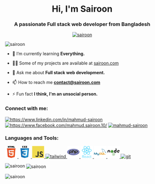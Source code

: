 <h1 align="center">Hi, I'm Sairoon</h1>
<h3 align="center">A passionate Full stack web developer from Bangladesh</h3>

<p align="center"> <a href="https://github.com/ryo-ma/github-profile-trophy"><img src="https://github-profile-trophy.vercel.app/?username=sairoon&theme=onestar&row=1&column=5" alt="sairoon"/></a> </p>

<p align="left"> <img src="https://komarev.com/ghpvc/?username=sairoon&label=Profile%20views&color=0e75b6&style=flat" alt="sairoon"/> </p>

- 🌱 I’m currently learning **Everything.**

- 👨‍💻 Some of my projects are available at [sairoon.com](http://sairoon.com)

- 💬 Ask me about **Full stack web development.**

- 📫 How to reach me **contact@sairoon.com**

- ⚡ Fun fact **I think, I'm an unsocial person.**

<h3 align="left">Connect with me:</h3>
<p align="left">
<a href="https://linkedin.com/in/https://www.linkedin.com/in/mahmud-sairoon" target="blank"><img align="center" src="https://raw.githubusercontent.com/rahuldkjain/github-profile-readme-generator/master/src/images/icons/Social/linked-in-alt.svg" alt="https://www.linkedin.com/in/mahmud-sairoon" height="30" width="40"/></a>
<a href="https://fb.com/https://www.facebook.com/mahmud.sairoon.10/" target="blank"><img align="center" src="https://raw.githubusercontent.com/rahuldkjain/github-profile-readme-generator/master/src/images/icons/Social/facebook.svg" alt="https://www.facebook.com/mahmud.sairoon.10/" height="30" width="40"/></a>
<a href="https://instagram.com/mahmud_sairoon" target="blank"><img align="center" src="https://raw.githubusercontent.com/rahuldkjain/github-profile-readme-generator/master/src/images/icons/Social/instagram.svg" alt="mahmud-sairoon" height="30" width="40" /></a>
</p>

<h3 align="left">Languages and Tools:</h3>
<p align="left"> 
  <a href="https://www.w3.org/html/" target="_blank" rel="noreferrer"> <img src="https://raw.githubusercontent.com/devicons/devicon/master/icons/html5/html5-original-wordmark.svg" alt="html5" width="40" height="40"/> </a> 
  <a href="https://www.w3schools.com/css/" target="_blank" rel="noreferrer"> <img src="https://raw.githubusercontent.com/devicons/devicon/master/icons/css3/css3-original-wordmark.svg" alt="css3" width="40" height="40"/> </a> 
  <a href="https://developer.mozilla.org/en-US/docs/Web/JavaScript" target="_blank" rel="noreferrer"> <img src="https://raw.githubusercontent.com/devicons/devicon/master/icons/javascript/javascript-original.svg" alt="javascript" width="40" height="40"/> </a> 
  <a href="https://tailwindcss.com/" target="_blank" rel="noreferrer"> <img src="https://www.vectorlogo.zone/logos/tailwindcss/tailwindcss-icon.svg" alt="tailwind" width="40" height="40"/> </a> 
  <a href="https://www.php.net" target="_blank" rel="noreferrer"> <img src="https://raw.githubusercontent.com/devicons/devicon/master/icons/php/php-original.svg" alt="php" width="40" height="40"/> </a> 
  <a href="https://reactjs.org/" target="_blank" rel="noreferrer"> <img src="https://raw.githubusercontent.com/devicons/devicon/master/icons/react/react-original-wordmark.svg" alt="react" width="40" height="40"/> </a> 
  <a href="https://www.mysql.com/" target="_blank" rel="noreferrer"> <img src="https://raw.githubusercontent.com/devicons/devicon/master/icons/mysql/mysql-original-wordmark.svg" alt="mysql" width="40" height="40"/> </a> 
  <a href="https://nodejs.org" target="_blank" rel="noreferrer"> <img src="https://raw.githubusercontent.com/devicons/devicon/master/icons/nodejs/nodejs-original-wordmark.svg" alt="nodejs" width="40" height="40"/> </a> 
  <a href="https://git-scm.com/" target="_blank" rel="noreferrer"> <img src="https://www.vectorlogo.zone/logos/git-scm/git-scm-icon.svg" alt="git" width="40" height="40"/> </a> 
</p>

<p><img align="left" src="https://github-readme-stats.vercel.app/api/top-langs?username=sairoon&show_icons=true&locale=en&layout=compact&theme=dark" alt="sairoon" /></p>

<p>&nbsp;<img align="center" src="https://github-readme-stats.vercel.app/api?username=sairoon&show_icons=true&locale=en&theme=dark" alt="sairoon" /></p>

<p><img align="center" src="https://github-readme-streak-stats.herokuapp.com/?user=sairoon&theme=dark" alt="sairoon" /></p>
